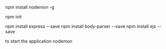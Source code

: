 npm install nodemon -g

npm init

npm install express --save
npm install body-parser --save
npm install ejs --save

to start the application
nodemon



